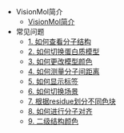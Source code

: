 * VisionMol简介
  * [VisionMol简介](/zh-cn/ProjectDocs/VisionMol简介.md) <!--注意这里是相对路径-->
* 常见问题
  * [1. 如何查看分子结构](/zh-cn/ProjectDocs/如何查看分子结构.md)
  * [2. 如何切换蛋白质模型](/zh-cn/ProjectDocs/如何切换蛋白质模型.md)
  * [3. 如何更改模型颜色](/zh-cn/ProjectDocs/如何更改模型颜色.md)
  * [4. 如何测量分子间距离](/zh-cn/ProjectDocs/如何测量分子间距离.md)
  * [5. 如何显示标签](/zh-cn/ProjectDocs/如何显示标签.md)
  * [6. 如何切换场景](/zh-cn/ProjectDocs/如何切换场景.md)
  * [7. 根据residue划分不同色块](/zh-cn/ProjectDocs/根据residue划分不同色块.md)
  * [8. 如何进行分子对齐](/zh-cn/ProjectDocs/如何进行分子对齐.md)
  * [9. 二级结构颜色](/zh-cn/ProjectDocs/二级结构颜色.md)